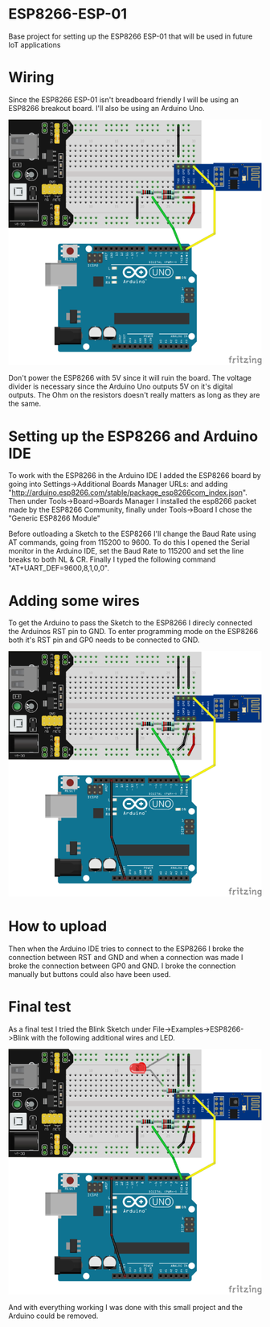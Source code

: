 # ESP8266-ESP-01
Base project for setting up the ESP8266 ESP-01 that will be used in future IoT applications

# Wiring
Since the ESP8266 ESP-01 isn't breadboard friendly I will be using an ESP8266 breakout board. I'll also be using an Arduino Uno. 

![](https://github.com/hultarn/ESP8266-ESP-01/blob/main/schematic_1.png)

Don't power the ESP8266 with 5V since it will ruin the board. The voltage divider is necessary since the Arduino Uno outputs 5V on it's digital outputs. The Ohm on the resistors doesn't really matters as long as they are the same.



# Setting up the ESP8266 and Arduino IDE
To work with the ESP8266 in the Arduino IDE I added the ESP8266 board by going into Settings->Additional Boards Manager URLs: and adding "http://arduino.esp8266.com/stable/package_esp8266com_index.json". Then under Tools->Board->Boards Manager I installed the esp8266 packet made by the ESP8266 Community, finally under Tools->Board I chose the "Generic ESP8266 Module"

Before outloading a Sketch to the ESP8266 I'll change the Baud Rate using AT commands, going from 115200 to 9600. To do this I opened the Serial monitor in the Arduino IDE, set the Baud Rate to 115200 and set the line breaks to both NL & CR. Finally I typed the following command "AT+UART_DEF=9600,8,1,0,0".

# Adding some wires
To get the Arduino to pass the Sketch to the ESP8266 I direcly connected the Arduinos RST pin to GND. To enter programming mode on the ESP8266 both it's RST pin and GP0 needs to be connected to GND. 

![](https://github.com/hultarn/ESP8266-ESP-01/blob/main/schematic_2.png)

# How to upload
Then when the Arduino IDE tries to connect to the ESP8266 I broke the connection between RST and GND and when a connection was made I broke the connection between GP0 and GND. I broke the connection manually but buttons could also have been used. 

# Final test
As a final test I tried the Blink Sketch under File->Examples->ESP8266->Blink with the following additional wires and LED. 

![test](https://github.com/hultarn/ESP8266-ESP-01/blob/main/schematic_3.png)

And with everything working I was done with this small project and the Arduino could be removed.
